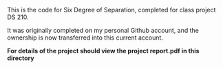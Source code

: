This is the code for Six Degree of Separation, completed for class project DS 210.

It was originally completed on my personal Github account, and the ownership is now transferred into this current account.

**For details of the project should view the project report.pdf in this directory**
